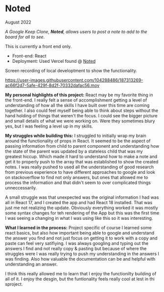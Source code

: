 # Noted

August 2022

*A Google Keep Clone, **Noted**, allows users to post a note to add to the board for all to see.*

This is currently a front end only.

- Front-end: React
- Deployment: Used Vercel found @ [Noted](https://noted-bbland1.vercel.app)

Screen recording of local developtment to show the functionality.




https://user-images.githubusercontent.com/104288486/187313269-ac66f2d7-5afe-429f-8d2f-70332dafac56.mov








**My personal highlights of this project:**
React may be my favorite thing in the front-end. I really felt a sense of accomplishment getting a level of understanding of how all the skills I have built over this time are coming together. I also could feel myself being able to think about steps without the hand holding of things that weren't the focus. I could see the bigger picture and small details of what we were working on. Were they sometimes blury yes, but I was feeling a level up in my skills.


**My struggles while building this:**
I struggled to initially wrap my brain around the functionality of props in React. It seemed to be the aspect of passing information from child to parent component and understanding how the state of the parent was updated by a stateless child that was my greatest hiccup. Which made it hard to understand how to make a note and get it to properly push to the array that was established to show the created notes. I was really pushed to used all the understanding of good research from previous experience to have different approaches to google and look on stackoverflow to find not only answers, but ones that allowed me to process the information and that didn't seem to over complicated things unneccessarily. 

A small struggle was that unexpected was the original information I had was all in React 17, and I created the app and had React 18 installed. That was just me not realizing the update. Obviously everything worked it was mostly some syntax changes for teh rendering of the App but this was the first time I was seeing a changing in what I was using like this so it was interesting. 


**What I learned in the process:**
Project specific of course I learned some react basics, but also how important being able to google and understand the answer you find and not just focus on getting it to work with a copy and paste can feel very satifiying. I was always googling and typing out the answers I find and not really copy & pasting but because of where the struggles were I was really trying to push my understanding in the answers I was finding. Also how valuable the documentation can be and helpful with understanding an answer.

I think this really allowed me to learn that I enjoy the functionilty building of all of it. I enjoy the desgin, but the funtionality feels really cool at lest in thi sproject. 
